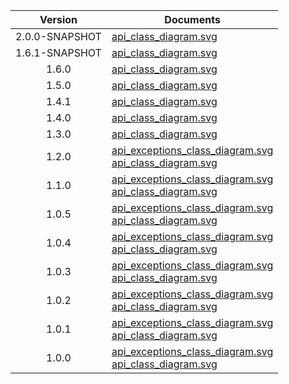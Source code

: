 | Version | Documents |
|:---:|---|
| 2.0.0-SNAPSHOT |[api_class_diagram.svg](2.0.0-SNAPSHOT/api_class_diagram.svg)<br/>|
| 1.6.1-SNAPSHOT |[api_class_diagram.svg](1.6.1-SNAPSHOT/api_class_diagram.svg)<br/>|
| 1.6.0 |[api_class_diagram.svg](1.6.0/api_class_diagram.svg)<br/>|
| 1.5.0 |[api_class_diagram.svg](1.5.0/api_class_diagram.svg)<br/>|
| 1.4.1 |[api_class_diagram.svg](1.4.1/api_class_diagram.svg)<br/>|
| 1.4.0 |[api_class_diagram.svg](1.4.0/api_class_diagram.svg)<br/>|
| 1.3.0 |[api_class_diagram.svg](1.3.0/api_class_diagram.svg)<br/>|
| 1.2.0 |[api_exceptions_class_diagram.svg](1.2.0/api_exceptions_class_diagram.svg)<br/>[api_class_diagram.svg](1.2.0/api_class_diagram.svg)<br/>|
| 1.1.0 |[api_exceptions_class_diagram.svg](1.1.0/api_exceptions_class_diagram.svg)<br/>[api_class_diagram.svg](1.1.0/api_class_diagram.svg)<br/>|
| 1.0.5 |[api_exceptions_class_diagram.svg](1.0.5/api_exceptions_class_diagram.svg)<br/>[api_class_diagram.svg](1.0.5/api_class_diagram.svg)<br/>|
| 1.0.4 |[api_exceptions_class_diagram.svg](1.0.4/api_exceptions_class_diagram.svg)<br/>[api_class_diagram.svg](1.0.4/api_class_diagram.svg)<br/>|
| 1.0.3 |[api_exceptions_class_diagram.svg](1.0.3/api_exceptions_class_diagram.svg)<br/>[api_class_diagram.svg](1.0.3/api_class_diagram.svg)<br/>|
| 1.0.2 |[api_exceptions_class_diagram.svg](1.0.2/api_exceptions_class_diagram.svg)<br/>[api_class_diagram.svg](1.0.2/api_class_diagram.svg)<br/>|
| 1.0.1 |[api_exceptions_class_diagram.svg](1.0.1/api_exceptions_class_diagram.svg)<br/>[api_class_diagram.svg](1.0.1/api_class_diagram.svg)<br/>|
| 1.0.0 |[api_exceptions_class_diagram.svg](1.0.0/api_exceptions_class_diagram.svg)<br/>[api_class_diagram.svg](1.0.0/api_class_diagram.svg)<br/>|
